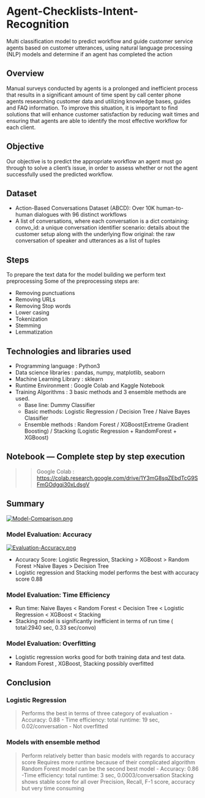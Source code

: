 # Agent-Checklists-Intent-Recognition
Multi classification model to predict workflow and guide customer service agents based on customer utterances, using natural language processing (NLP) models and determine if an agent has completed the action

## Overview
Manual surveys conducted by agents is a prolonged and inefficient process that results in a significant amount of time spent by call center phone agents researching customer data and utilizing knowledge bases, guides and FAQ information. To improve this situation, it is important to find solutions that will enhance customer satisfaction by reducing wait times and ensuring that agents are able to identify the most effective workflow for each client.

## Objective
Our objective is to predict the appropriate workflow an agent must go through to solve a client’s issue, in order to assess whether or not the agent successfully used the predicted workflow.

## Dataset
- Action-Based Conversations Dataset (ABCD): Over 10K human-to-human dialogues with 96 distinct workflows
- A list of conversations, where each conversation is a dict containing:
    convo_id: a unique conversation identifier
    scenario: details about the customer setup along with the underlying flow
    original: the raw conversation of speaker and utterances as a list of tuples

## Steps
To prepare the text data for the model building we perform text preprocessing
Some of the preprocessing steps are:
- Removing punctuations 
- Removing URLs
- Removing Stop words
- Lower casing
- Tokenization
- Stemming
- Lemmatization


## Technologies and libraries used
- Programming language : Python3
- Data science libraries : pandas, numpy, matplotlib, seaborn
- Machine Learning Library : sklearn
- Runtime Environment : Google Colab and Kaggle Notebook
- Training Algorithms : 3 basic methods and 3 ensemble methods are used.
    * Base line: Dummy Classifier
    * Basic methods: Logistic Regression / Decision Tree / Naive Bayes Classifier
    * Ensemble methods : Random Forest / XGBoost(Extreme Gradient Boosting) / Stacking (Logistic Regression + RandomForest + XGBoost)


## Notebook — Complete step by step execution
>> Google Colab : https://colab.research.google.com/drive/1Y3mG8sqZEbdTcG9SFmGOdgqi30xLdsgV

## Summary
[![Model-Comparison.png](https://i.postimg.cc/6psGxxCk/Model-Comparison.png)](https://postimg.cc/Whn40KW8)

### Model Evaluation: Accuracy
[![Evaluation-Accuracy.png](https://i.postimg.cc/nLFrnFrP/Evaluation-Accuracy.png)](https://postimg.cc/JsFMqWbN)
- Accuracy Score: Logistic Regression, Stacking > XGBoost > Random Forest >Naive Bayes > Decision Tree
- Logistic regression and Stacking model performs the best with accuracy score 0.88

### Model Evaluation: Time Efficiency
- Run time: Naive Bayes < Random Forest < Decision Tree < Logistic Regression < XGBoost < Stacking
- Stacking model is significantly inefficient in terms of run time ( total:2940 sec, 0.33 sec/convo) 

### Model Evaluation: Overfitting
- Logistic regression works good for both training data and test data.
- Random Forest , XGBoost, Stacking possibly overfitted


## Conclusion

### Logistic Regression
> Performs the best in terms of three category of evaluation
    - Accuracy:  0.88
    - Time efficiency:  total runtime: 19 sec, 0.02/conversation
    - Not overfitted

### Models with ensemble method
> Perform relatively better than basic models with regards to accuracy score
> Requires more runtime because of their complicated algorithm
> Random Forest model can be the second best model 
    - Accuracy: 0.86
    -Time efficiency: total runtime:  3 sec, 0.0003/conversation
> Stacking shows stable score for all over Precision, Recall, F-1 score, accuracy but very time consuming 



